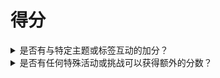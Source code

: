 # 得分

<details>

<summary>是否有与特定主题或标签互动的加分？</summary>

可能会有加分的机会 👀 \
密切关注集体目标，并确保在你的帖子中使用 #XBorg、$XBG 和 #XBG。

</details>

<details>

<summary>是否有任何特殊活动或挑战可以获得额外的分数？</summary>

元游戏涉及协作解锁集体奖励池，这可以大大增加你的收益。

</details>